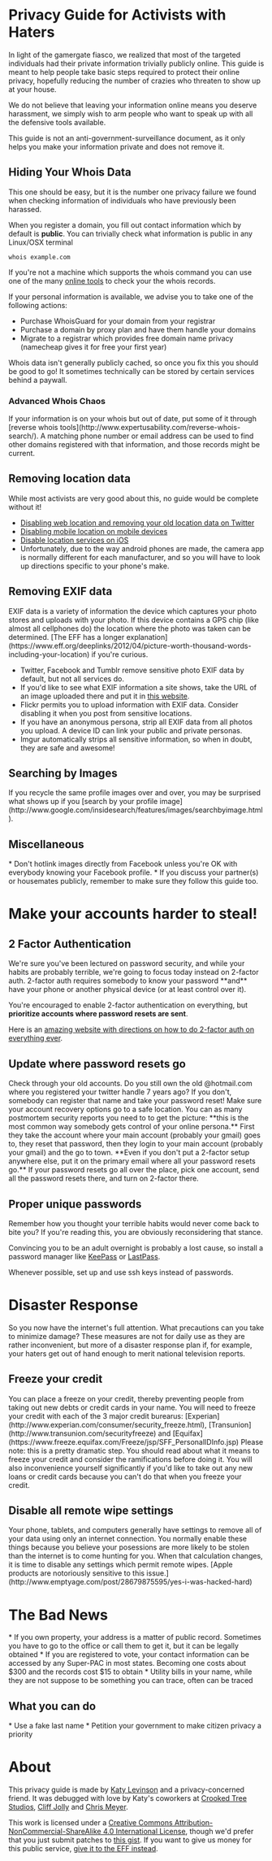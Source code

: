 <h1>Privacy Guide for Activists with Haters</h1>
In light of the gamergate fiasco, we realized that most of the targeted individuals had their private information trivially publicly online. This guide is meant to help people take basic steps required to protect their online privacy, hopefully reducing the number of crazies who threaten to show up at your house.

We do not believe that leaving your information online means you deserve harassment, we simply wish to arm people who want to speak up with all the defensive tools available.

This guide is not an anti-government-surveillance document, as it only helps you make your information private and does not remove it.

<h2>Hiding Your Whois Data</h2>
This one should be easy, but it is the number one privacy failure we found when checking information of individuals who have previously been harassed.

When you register a domain, you fill out contact information which by default is **public**. You can trivially check what information is public in any Linux/OSX terminal

    whois example.com

If you're not a machine which supports the whois command you can use one of the many [online tools](http://www.whois.net/) to check your the whois records.

If your personal information is available, we advise you to take one of the following actions:
* Purchase WhoisGuard for your domain from your registrar
* Purchase a domain by proxy plan and have them handle your domains
* Migrate to a registrar which provides free domain name privacy (namecheap gives it for free your first year)

Whois data isn't generally publicly cached, so once you fix this you should be good to go! It sometimes technically can be stored by certain services behind a paywall.

<h3>Advanced Whois Chaos</h3>
If your information is on your whois but out of date, put some of it through [reverse whois tools](http://www.expertusability.com/reverse-whois-search/). A matching phone number or email address can be used to find other domains registered with that information, and those records might be current.

<h2>Removing location data</h2>
While most activists are very good about this, no guide would be complete without it!

* [Disabling web location and removing your old location data on Twitter](https://support.twitter.com/articles/122236#)
* [Disabling mobile location on mobile devices](https://support.twitter.com/articles/118492-using-the-location-feature-on-mobile-devices#)
* [Disable location services on iOS](http://support.apple.com/kb/ht5594)
* Unfortunately, due to the way android phones are made, the camera app is normally different for each manufacturer, and so you will have to look up directions specific to your phone's make.

<h2>Removing EXIF data</h2>
EXIF data is a variety of information the device which captures your photo stores and uploads with your photo. If this device contains a GPS chip (like almost all cellphones do) the location where the photo was taken can be determined. [The EFF has a longer explanation](https://www.eff.org/deeplinks/2012/04/picture-worth-thousand-words-including-your-location) if you're curious.

* Twitter, Facebook and Tumblr remove sensitive photo EXIF data by default, but not all services do. 
* If you'd like to see what EXIF information a  site shows, take the URL of an image uploaded there and put it in [this website](http://exifdata.com/).
* Flickr permits you to upload information with EXIF data. Consider disabling it when you post from sensitive locations.
* If you have an anonymous persona, strip all EXIF data from all photos you upload. A device ID can link your public and private personas.
* Imgur automatically strips all sensitive information, so when in doubt, they are safe and awesome!

<h2>Searching by Images</h2>
If you recycle the same profile images over and over, you may be surprised what shows up if you [search by your profile image](http://www.google.com/insidesearch/features/images/searchbyimage.html).

<h2>Miscellaneous</h2>
* Don't hotlink images directly from Facebook unless you're OK with everybody knowing your Facebook profile.
* If you discuss your partner(s) or housemates publicly, remember to make sure they follow this guide too.

<h1>Make your accounts harder to steal!</h1>
<h2>2 Factor Authentication</h2>
We're sure you've been lectured on password security, and while your habits are probably terrible, we're going to focus today instead on 2-factor auth. 2-factor auth requires somebody to know your password **and** have your phone or another physical device (or at least control over it). 

You're encouraged to enable 2-factor authentication on everything, but **prioritize accounts where password resets are sent**.

Here is an [amazing website with directions on how to do 2-factor auth on everything ever](https://twofactorauth.org/).

<h2>Update where password resets go</h2>
Check through your old accounts. Do you still own the old @hotmail.com where you registered your twitter handle 7 years ago? If you don't, somebody can register that name and take your password reset! Make sure your account recovery options go to a safe location. You can as many postmortem security reports you need to to get the picture: **this is the most common way somebody gets control of your online persona.** First they take the account where your main account (probably your gmail) goes to, they reset that password, then they login to your main account (probably your gmail) and the go to town. **Even if you don't put a 2-factor setup anywhere else, put it on the primary email where all your password resets go.** If your password resets go all over the place, pick one account, send all the password resets there, and turn on 2-factor there.

<h2>Proper unique passwords</h2>
Remember how you thought your terrible habits would never come back to bite you? If you're reading this, you are obviously reconsidering that stance.

Convincing you to be an adult overnight is probably a lost cause, so install a password manager like [KeePass](http://keepass.whinfo/) or [LastPass](https://lastpass.com/).

Whenever possible, set up and use ssh keys instead of passwords.

<h1>Disaster Response</h1>
So you now have the internet's full attention. What precautions can you take to minimize damage? These measures are not for daily use as they are rather inconvenient, but more of a disaster response plan if, for example, your haters get out of hand enough to merit national television reports.

<h2>Freeze your credit</h2>
You can place a freeze on your credit, thereby preventing people from taking out new debts or credit cards in your name. You will need to freeze your credit with each of the 3 major credit burearus: [Experian](http://www.experian.com/consumer/security_freeze.html), [Transunion](http://www.transunion.com/securityfreeze) and [Equifax](https://www.freeze.equifax.com/Freeze/jsp/SFF_PersonalIDInfo.jsp) Please note: this is a pretty dramatic step. You should read about what it means to freeze your credit and consider the ramifications before doing it. You will also inconvenience yourself significantly if you'd like to take out any new loans or credit cards because you can't do that when you freeze your credit.

<h2>Disable all remote wipe settings</h2>
Your phone, tablets, and computers generally have settings to remove all of your data using only an internet connection. You normally enable these things because you believe your posessions are more likely to be stolen than the internet is to come hunting for you. When that calculation changes, it is time to disable any settings which permit remote wipes. [Apple products are notoriously sensitive to this issue.](http://www.emptyage.com/post/28679875595/yes-i-was-hacked-hard)

<h1>The Bad News</h1>
* If you own property, your address is a matter of public record. Sometimes you have to go to the office or call them to get it, but it can be legally obtained
* If you are registered to vote, your contact information can be accessed by any Super-PAC in most states. Becoming one costs about $300 and the records cost $15 to obtain
* Utility bills in your name, while they are not suppose to be something you can trace, often can be traced

<h2>What you can do</h2>
* Use a fake last name
* Petition your government to make citizen privacy a priority

<h1>About</h1>

This privacy guide is made by [Katy Levinson](https://twitter.com/katylevinson) and a privacy-concerned friend. It was debugged with love by Katy's coworkers at [Crooked Tree Studios](http://throwtrucks.com/), [Cliff Jolly](https://twitter.com/expiredpopsicle) and [Chris Meyer](twitter.com/cygnil).

This work is licensed under a [Creative Commons Attribution-NonCommercial-ShareAlike 4.0 International License](http://creativecommons.org/licenses/by-nc-sa/4.0/), though we'd prefer that you just submit patches to [this gist](https://gist.github.com/bluehat/354432b82650d0a722ed). If you want to give us money for this public service, [give it to the EFF instead](https://supporters.eff.org/donate).